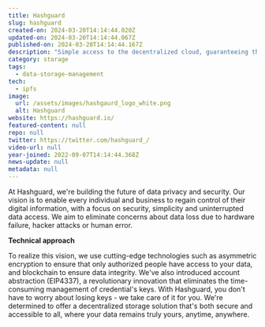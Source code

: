 ```yaml
---
title: Hashguard
slug: hashguard
created-on: 2024-03-20T14:14:44.020Z
updated-on: 2024-03-20T14:14:44.067Z
published-on: 2024-03-20T14:14:44.167Z
description: "Simple access to the decentralized cloud, guaranteeing the sovereignty and resilience of your data."
category: storage
tags:
  - data-storage-management
tech:
  - ipfs
image:
  url: /assets/images/hashgaurd_logo_white.png
  alt: Hashguard
website: https://hashguard.io/
featured-content: null
repo: null
twitter: https://twitter.com/hashguard_/
video-url: null
year-joined: 2022-09-07T14:14:44.368Z
news-update: null
metadata: null
---
```


At Hashguard, we're building the future of data privacy and security. Our vision is to enable every individual and business to regain control of their digital information, with a focus on security, simplicity and uninterrupted data access. We aim to eliminate concerns about data loss due to hardware failure, hacker attacks or human error.

**Technical approach**

To realize this vision, we use cutting-edge technologies such as asymmetric encryption to ensure that only authorized people have access to your data, and blockchain to ensure data integrity. We've also introduced account abstraction (EIP4337), a revolutionary innovation that eliminates the time-consuming management of credential's keys. With Hashguard, you don't have to worry about losing keys - we take care of it for you. We're determined to offer a decentralized storage solution that's both secure and accessible to all, where your data remains truly yours, anytime, anywhere.
